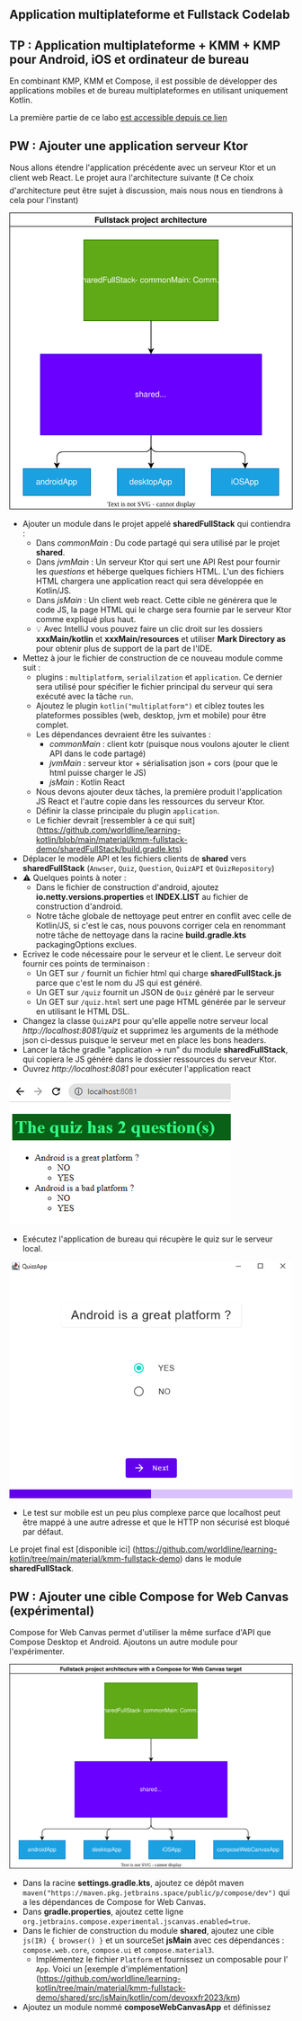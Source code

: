 ## Application multiplateforme et Fullstack Codelab

## TP : Application multiplateforme + KMM + KMP pour Android, iOS et ordinateur de bureau

En combinant KMP, KMM et Compose, il est possible de développer des applications mobiles et de bureau multiplateformes en utilisant uniquement Kotlin.

La première partie de ce labo [est accessible depuis ce lien](https://worldline.github.io/learning-kotlin-multiplatform/)

## PW : Ajouter une application serveur Ktor

Nous allons étendre l'application précédente avec un serveur Ktor et un client web React.
Le projet aura l'architecture suivante (❗ Ce choix d'architecture peut être sujet à discussion, mais nous nous en tiendrons à cela pour l'instant)

![architecture](../../assets/fs-kmp-architecture.drawio.svg)

- Ajouter un module dans le projet appelé **sharedFullStack** qui contiendra :
  - Dans _commonMain_ : Du code partagé qui sera utilisé par le projet **shared**.
  - Dans _jvmMain_ : Un serveur Ktor qui sert une API Rest pour fournir les _questions_ et héberge quelques fichiers HTML. L'un des fichiers HTML chargera une application react qui sera développée en Kotlin/JS.
  - Dans _jsMain_ : Un client web react. Cette cible ne générera que le code JS, la page HTML qui le charge sera fournie par le serveur Ktor comme expliqué plus haut.
  - 💡 Avec IntelliJ vous pouvez faire un clic droit sur les dossiers **xxxMain/kotlin** et **xxxMain/resources** et utiliser **Mark Directory as** pour obtenir plus de support de la part de l'IDE.
- Mettez à jour le fichier de construction de ce nouveau module comme suit :
  - plugins : `multiplatform`, `serialilzation` et `application`. Ce dernier sera utilisé pour spécifier le fichier principal du serveur qui sera exécuté avec la tâche `run`.
  - Ajoutez le plugin `kotlin("multiplatform")` et ciblez toutes les plateformes possibles (web, desktop, jvm et mobile) pour être complet.
  - Les dépendances devraient être les suivantes :
    - _commonMain_ : client kotr (puisque nous voulons ajouter le client API dans le code partagé)
    - _jvmMain_ : serveur ktor + sérialisation json + cors (pour que le html puisse charger le JS)
    - _jsMain_ : Kotlin React
  - Nous devons ajouter deux tâches, la première produit l'application JS React et l'autre copie dans les ressources du serveur Ktor.
  - Définir la classe principale du plugin `application`.
  - Le fichier devrait [ressembler à ce qui suit] (https://github.com/worldline/learning-kotlin/blob/main/material/kmm-fullstack-demo/sharedFullStack/build.gradle.kts)
- Déplacer le modèle API et les fichiers clients de **shared** vers **sharedFullStack** (`Anwser`, `Quiz`, `Question`, `QuizAPI` et `QuizRepository`)
- ⚠️ Quelques points à noter :
  - Dans le fichier de construction d'android, ajoutez **io.netty.versions.properties** et **INDEX.LIST** au fichier de construction d'android.
  - Notre tâche globale de nettoyage peut entrer en conflit avec celle de Kotlin/JS, si c'est le cas, nous pouvons corriger cela en renommant notre tâche de nettoyage dans la racine **build.gradle.kts**
    packagingOptions exclues.
- Ecrivez le code nécessaire pour le serveur et le client. Le serveur doit fournir ces points de terminaison :
  - Un GET sur `/` fournit un fichier html qui charge **sharedFullStack.js** parce que c'est le nom du JS qui est généré.
  - Un GET sur `/quiz` fournit un JSON de `Quiz` généré par le serveur
  - Un GET sur `/quiz.html` sert une page HTML générée par le serveur en utilisant le HTML DSL.
- Changez la classe `QuizAPI` pour qu'elle appelle notre serveur local _http://localhost:8081/quiz_ et supprimez les arguments de la méthode json ci-dessus puisque le serveur met en place les bons headers.
- Lancer la tâche gradle "application -> run" du module **sharedFullStack**, qui copiera le JS généré dans le dossier ressources du serveur Ktor.
- Ouvrez _http://localhost:8081_ pour exécuter l'application react

![kmm-fs-react-demo](../../assets/kmm-fs-react-demo.png)

- Exécutez l'application de bureau qui récupère le quiz sur le serveur local.

![](../../assets/kmp-fs-desktop-local-ktor.png)

- Le test sur mobile est un peu plus complexe parce que localhost peut être mappé à une autre adresse et que le HTTP non sécurisé est bloqué par défaut.

Le projet final est [disponible ici] (https://github.com/worldline/learning-kotlin/tree/main/material/kmm-fullstack-demo) dans le module **sharedFullStack**.

## PW : Ajouter une cible Compose for Web Canvas (expérimental)

Compose for Web Canvas permet d'utiliser la même surface d'API que Compose Desktop et Android.
Ajoutons un autre module pour l'expérimenter.

![architecture web canvas](../../assets/fs-kmp-webcanvas-architecture.drawio.svg)

- Dans la racine **settings.gradle.kts**, ajoutez ce dépôt maven `maven("https://maven.pkg.jetbrains.space/public/p/compose/dev")` qui a les dépendances de Compose for Web Canvas.
- Dans **gradle.properties**, ajoutez cette ligne `org.jetbrains.compose.experimental.jscanvas.enabled=true`.
- Dans le fichier de construction du module **shared**, ajoutez une cible `js(IR) { browser() }` et un sourceSet **jsMain** avec ces dépendances : `compose.web.core`, `compose.ui` et `compose.material3`.
  - Implémentez le fichier `Platform` et fournissez un composable pour l' `App`. Voici un [exemple d'implémentation] (https://github.com/worldline/learning-kotlin/tree/main/material/kmm-fullstack-demo/shared/src/jsMain/kotlin/com/devoxxfr2023/km)
- Ajoutez un module nommé **composeWebCanvasApp** et définissez
